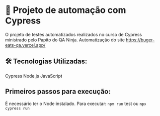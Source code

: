 #  :hamburger: Projeto de automação com Cypress 
O projeto de testes automatizados realizados no curso de Cypress ministrado pelo Papito do QA Ninja. Automatização do site https://buger-eats-qa.vercel.app/

## 🛠️ Tecnologias Utilizadas:
Cypress
Node.js
JavaScript

## Primeiros passos para execução:
É necessário ter o Node instalado.
Para executar: `npm run` test ou `npx cypress run`


